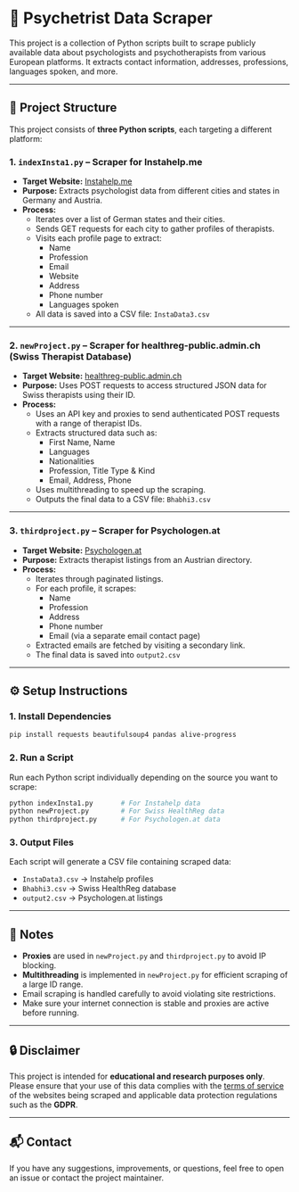 # 🧠 Psychetrist Data Scraper

This project is a collection of Python scripts built to scrape publicly available data about psychologists and psychotherapists from various European platforms. It extracts contact information, addresses, professions, languages spoken, and more.

---

## 📁 Project Structure

This project consists of **three Python scripts**, each targeting a different platform:

### 1. `indexInsta1.py` – Scraper for Instahelp.me

- **Target Website:** [Instahelp.me](https://instahelp.me/)
- **Purpose:** Extracts psychologist data from different cities and states in Germany and Austria.
- **Process:**
  - Iterates over a list of German states and their cities.
  - Sends GET requests for each city to gather profiles of therapists.
  - Visits each profile page to extract:
    - Name
    - Profession
    - Email
    - Website
    - Address
    - Phone number
    - Languages spoken
  - All data is saved into a CSV file: `InstaData3.csv`

---

### 2. `newProject.py` – Scraper for healthreg-public.admin.ch (Swiss Therapist Database)

- **Target Website:** [healthreg-public.admin.ch](https://healthreg-public.admin.ch/)
- **Purpose:** Uses POST requests to access structured JSON data for Swiss therapists using their ID.
- **Process:**
  - Uses an API key and proxies to send authenticated POST requests with a range of therapist IDs.
  - Extracts structured data such as:
    - First Name, Name
    - Languages
    - Nationalities
    - Profession, Title Type & Kind
    - Email, Address, Phone
  - Uses multithreading to speed up the scraping.
  - Outputs the final data to a CSV file: `Bhabhi3.csv`

---

### 3. `thirdproject.py` – Scraper for Psychologen.at

- **Target Website:** [Psychologen.at](https://www.psychologen.at/)
- **Purpose:** Extracts therapist listings from an Austrian directory.
- **Process:**
  - Iterates through paginated listings.
  - For each profile, it scrapes:
    - Name
    - Profession
    - Address
    - Phone number
    - Email (via a separate email contact page)
  - Extracted emails are fetched by visiting a secondary link.
  - The final data is saved into `output2.csv`

---

## ⚙️ Setup Instructions

### 1. Install Dependencies

```bash
pip install requests beautifulsoup4 pandas alive-progress
```

### 2. Run a Script

Run each Python script individually depending on the source you want to scrape:

```bash
python indexInsta1.py       # For Instahelp data
python newProject.py        # For Swiss HealthReg data
python thirdproject.py      # For Psychologen.at data
```

### 3. Output Files

Each script will generate a CSV file containing scraped data:

- `InstaData3.csv` → Instahelp profiles
- `Bhabhi3.csv` → Swiss HealthReg database
- `output2.csv` → Psychologen.at listings

---

## 📌 Notes

- **Proxies** are used in `newProject.py` and `thirdproject.py` to avoid IP blocking.
- **Multithreading** is implemented in `newProject.py` for efficient scraping of a large ID range.
- Email scraping is handled carefully to avoid violating site restrictions.
- Make sure your internet connection is stable and proxies are active before running.

---

## 🔒 Disclaimer

This project is intended for **educational and research purposes only**. Please ensure that your use of this data complies with the [terms of service](https://instahelp.me/de/datenschutz/) of the websites being scraped and applicable data protection regulations such as the **GDPR**.

---

## 📬 Contact

If you have any suggestions, improvements, or questions, feel free to open an issue or contact the project maintainer.
